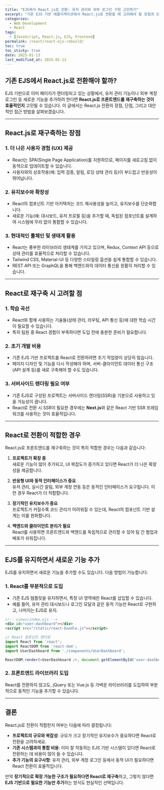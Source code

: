 ```yaml
---
title: "EJS에서 React.js로 전환: 유저 관리와 외부 로그인 구현 고민하기"
excerpt: "기존 EJS 기반 애플리케이션에서 React.js로 전환할 때 고려해야 할 장점과 단점, 그리고 실용적인 접근 방안을 탐구합니다."
categories:
  - Web Development
  - React
tags:
  - [JavaScript, React.js, EJS, Frontend]
permalink: /react/react-ejs-rebuild/
toc: true
toc_sticky: true
date: 2025-01-13
last_modified_at: 2025-01-13
---
```


## 기존 EJS에서 React.js로 전환해야 할까?

EJS 기반으로 이미 페이지가 렌더링되고 있는 상황에서, 유저 관리 기능이나 외부 계정 로그인 등 새로운 기능을 추가하려 한다면 **React.js로 프론트엔드를 재구축하는 것이 효율적인지** 고민될 수 있습니다. 이 글에서는 React.js 전환의 장점, 단점, 그리고 대안적인 접근 방법을 살펴보겠습니다.

---

## React.js로 재구축하는 장점

### 1. 더 나은 사용자 경험 (UX) 제공
- React는 SPA(Single Page Application)를 지원하므로, 페이지를 새로고침 없이 동적으로 업데이트할 수 있습니다.
- 사용자와의 상호작용(예: 입력 검증, 알림, 로딩 상태 관리 등)이 부드럽고 반응성이 뛰어납니다.

### 2. 유지보수와 확장성
- React의 컴포넌트 기반 아키텍처는 코드 재사용성을 높이고, 유지보수를 단순화합니다.
- 새로운 기능(예: 대시보드, 유저 프로필 등)을 추가할 때, 독립된 컴포넌트를 설계하여 시스템에 무리 없이 통합할 수 있습니다.

### 3. 현대적인 툴체인 및 생태계 활용
- React는 풍부한 라이브러리 생태계를 가지고 있으며, Redux, Context API 등으로 상태 관리를 효율적으로 처리할 수 있습니다.
- Tailwind CSS, Material-UI 등 다양한 스타일링 옵션을 쉽게 통합할 수 있습니다.
- REST API 또는 GraphQL을 통해 백엔드와의 데이터 통신을 원활히 처리할 수 있습니다.

---

## React로 재구축 시 고려할 점

### 1. 학습 곡선
- React와 함께 사용하는 기술들(상태 관리, 라우팅, API 통신 등)에 대한 학습 시간이 필요할 수 있습니다.
- 특히 팀원 중 React 경험이 부족하다면 도입 전에 충분한 준비가 필요합니다.

### 2. 초기 개발 비용
- 기존 EJS 기반 프로젝트를 React로 전환하려면 초기 작업량이 상당히 많습니다.
- 페이지 디자인 및 기능을 다시 작성해야 하며, 서버-클라이언트 데이터 통신 구조(API 설계 등)를 새로 구축해야 할 수도 있습니다.

### 3. 서버사이드 렌더링 필요 여부
- 기존 EJS로 구성된 프로젝트는 서버사이드 렌더링(SSR)을 기본으로 사용하고 있을 가능성이 큽니다.
- React로 전환 시 SSR이 필요한 경우에는 **Next.js**와 같은 React 기반 SSR 프레임워크를 사용하는 것이 효율적입니다.

---

## React로 전환이 적합한 경우

React.js로 프론트엔드를 재구축하는 것이 특히 적합한 경우는 다음과 같습니다:

1. **프로젝트가 확장 중**  
   새로운 기능이 많이 추가되고, UI 복잡도가 증가하고 있다면 React가 더 나은 확장성을 제공합니다.

2. **반응형 UI와 동적 인터페이스가 중요**  
   유저 관리, 실시간 알림, 외부 계정 연동 등은 동적인 인터페이스가 요구됩니다. 이런 경우 React가 더 적합합니다.

3. **장기적인 유지보수가 중요**  
   프로젝트가 커질수록 코드 관리가 어려워질 수 있는데, React의 컴포넌트 기반 설계는 이를 완화합니다.

4. **백엔드와 클라이언트 분리가 필요**  
   React를 사용하면 프론트엔드와 백엔드를 독립적으로 관리할 수 있어 팀 간 협업과 배포가 쉬워집니다.

---

## EJS를 유지하면서 새로운 기능 추가

EJS를 유지하면서 새로운 기능을 추가할 수도 있습니다. 다음 방법이 가능합니다:

### 1. React를 부분적으로 도입
- 기존 EJS 템플릿을 유지하면서, 특정 UI 영역에만 React를 삽입할 수 있습니다.
- 예를 들어, 유저 관리 대시보드나 로그인 모달과 같은 동적 기능만 React로 구현하고, 나머지는 EJS로 유지.

```html
<!-- views/index.ejs -->
<div id="user-dashboard"></div>
<script src="/static/react-bundle.js"></script>
```

```javascript
// React 컴포넌트 렌더링
import React from 'react';
import ReactDOM from 'react-dom';
import UserDashboard from './components/UserDashboard';

ReactDOM.render(<UserDashboard />, document.getElementById('user-dashboard'));
```

### 2. 프론트엔드 라이브러리 도입
React를 전환하지 않고도, jQuery 또는 Vue.js 등 가벼운 라이브러리를 도입하여 부분적으로 동적인 기능을 추가할 수 있습니다.

---

## 결론

React.js로 전환이 적합한지 여부는 다음에 따라 결정됩니다:

- **프로젝트의 규모와 복잡성**: 규모가 크고 장기적인 유지보수가 중요하다면 React로 전환을 고려하세요.
- **기존 시스템과의 통합 비용**: 이미 잘 작동하는 EJS 기반 시스템이 있다면 React로 전환하는 데 비용이 많이 들 수 있습니다.
- **추가 기능의 요구사항**: 유저 관리, 외부 계정 로그인 등에서 동적 UI가 필요하다면 React 전환이 효율적입니다.

만약 **장기적으로 확장 가능한 구조가 필요하다면 React로 재구축**하고, 그렇지 않다면 **EJS 기반으로 필요한 기능만 추가**하는 방식도 현실적인 선택입니다.
